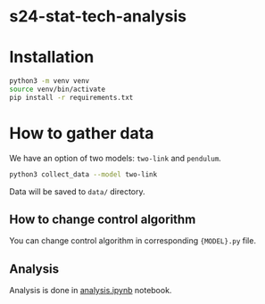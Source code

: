 # s24-stat-tech-analysis

# Installation

```bash
python3 -m venv venv
source venv/bin/activate
pip install -r requirements.txt
```

# How to gather data

We have an option of two models: `two-link` and `pendulum`.

```bash
python3 collect_data --model two-link
```

Data will be saved to `data/` directory.

## How to change control algorithm

You can change control algorithm in corresponding `{MODEL}.py` file.

## Analysis

Analysis is done in [analysis.ipynb](analysis.ipynb) notebook.

